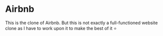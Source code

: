 # Airbnb
This is the clone of Airbnb. But this is not exactly a full-functioned website clone as I have to work upon it to make the best of it ⭐
